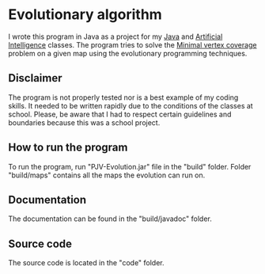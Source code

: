 # Evolutionary algorithm
I wrote this program in Java as a project for my [Java](https://edux.fit.cvut.cz/courses/BI-PJV/en/start) and [Artificial Intelligence](https://edux.fit.cvut.cz/courses/BI-ZUM/en/start) classes. The program tries to solve the [Minimal vertex coverage](https://en.wikipedia.org/wiki/Vertex_cover) problem on a given map using the evolutionary programming techniques.

## Disclaimer
The program is not properly tested nor is a best example of my coding skills. It needed to be written rapidly due to the conditions of the classes at school. Please, be aware that I had to respect certain guidelines and boundaries because this was a school project.

## How to run the program
To run the program, run "PJV-Evolution.jar" file in the "build" folder.
Folder "build/maps" contains all the maps the evolution can run on.

## Documentation
The documentation can be found in the "build/javadoc" folder.

## Source code
The source code is located in the "code" folder.
